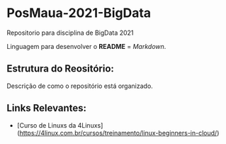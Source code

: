 # PosMaua-2021-BigData
Repositorio para disciplina de BigData 2021

Linguagem para desenvolver o **README** = *Markdown*.

## Estrutura do Reositório: 

Descrição de como o  repositório está organizado.

## Links Relevantes: 

- [Curso de Linuxs da 4Linuxs] (https://4linux.com.br/cursos/treinamento/linux-beginners-in-cloud/)
